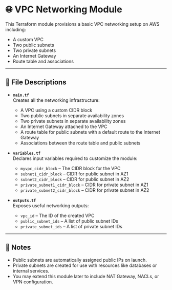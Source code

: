 # 🌐 VPC Networking Module

This Terraform module provisions a basic VPC networking setup on AWS including:

- A custom VPC  
- Two public subnets  
- Two private subnets  
- An Internet Gateway  
- Route table and associations  


---

## 📄 File Descriptions

- **`main.tf`**  
  Creates all the networking infrastructure:
  - A VPC using a custom CIDR block  
  - Two public subnets in separate availability zones  
  - Two private subnets in separate availability zones  
  - An Internet Gateway attached to the VPC  
  - A route table for public subnets with a default route to the Internet Gateway  
  - Associations between the route table and public subnets  

- **`variables.tf`**  
  Declares input variables required to customize the module:
  - `myvpc_cidr_block` – The CIDR block for the VPC  
  - `subnet1_cidr_block` – CIDR for public subnet in AZ1  
  - `subnet2_cidr_block` – CIDR for public subnet in AZ2  
  - `private_subnet1_cidr_block` – CIDR for private subnet in AZ1  
  - `private_subnet2_cidr_block` – CIDR for private subnet in AZ2  

- **`outputs.tf`**  
  Exposes useful networking outputs:
  - `vpc_id` – The ID of the created VPC  
  - `public_subnet_ids` – A list of public subnet IDs  
  - `private_subnet_ids` – A list of private subnet IDs  

---

## 📌 Notes

- Public subnets are automatically assigned public IPs on launch.  
- Private subnets are created for use with resources like databases or internal services.  
- You may extend this module later to include NAT Gateway, NACLs, or VPN configuration.
